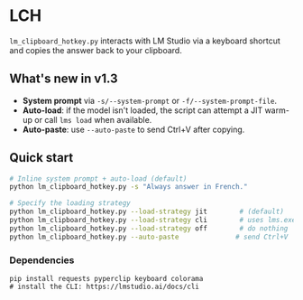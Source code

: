 # LCH

`lm_clipboard_hotkey.py` interacts with LM Studio via a keyboard shortcut and
copies the answer back to your clipboard.

## What's new in v1.3

- **System prompt** via `-s/--system-prompt` or `-f/--system-prompt-file`.
- **Auto-load**: if the model isn't loaded, the script can attempt a JIT warm-up
  or call `lms load` when available.
- **Auto-paste**: use `--auto-paste` to send Ctrl+V after copying.

## Quick start

```bash
# Inline system prompt + auto-load (default)
python lm_clipboard_hotkey.py -s "Always answer in French."

# Specify the loading strategy
python lm_clipboard_hotkey.py --load-strategy jit        # (default)
python lm_clipboard_hotkey.py --load-strategy cli        # uses lms.exe
python lm_clipboard_hotkey.py --load-strategy off        # do nothing
python lm_clipboard_hotkey.py --auto-paste              # send Ctrl+V
```

### Dependencies

```
pip install requests pyperclip keyboard colorama
# install the CLI: https://lmstudio.ai/docs/cli
```

